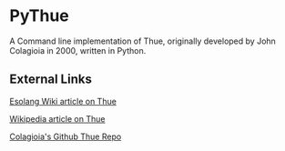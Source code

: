 # PyThue

A Command line implementation of Thue, originally developed by John Colagioia in 2000, written in Python.

## External Links
[Esolang Wiki article on Thue](https://esolangs.org/wiki/Thue)

[Wikipedia article on Thue](https://en.wikipedia.org/wiki/Thue_%28programming_language%29)

[Colagioia's Github Thue Repo](https://github.com/jcolag/Thue)
